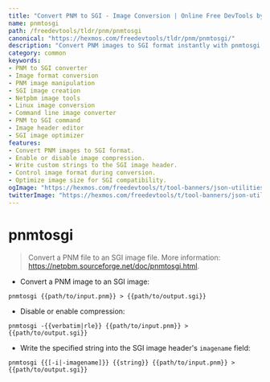 ```yaml
---
title: "Convert PNM to SGI - Image Conversion | Online Free DevTools by Hexmos"
name: pnmtosgi
path: /freedevtools/tldr/pnm/pnmtosgi
canonical: "https://hexmos.com/freedevtools/tldr/pnm/pnmtosgi/"
description: "Convert PNM images to SGI format instantly with pnmtosgi. Optimize images for SGI systems and manage image headers easily. Free online tool, no registration required."
category: common
keywords:
- PNM to SGI converter
- Image format conversion
- PNM image manipulation
- SGI image creation
- Netpbm image tools
- Linux image conversion
- Command line image converter
- PNM to SGI command
- Image header editor
- SGI image optimizer
features:
- Convert PNM images to SGI format.
- Enable or disable image compression.
- Write custom strings to the SGI image header.
- Control image format during conversion.
- Optimize image size for SGI compatibility.
ogImage: "https://hexmos.com/freedevtools/t/tool-banners/json-utilities-banner.png"
twitterImage: "https://hexmos.com/freedevtools/t/tool-banners/json-utilities-banner.png"
---
```


# pnmtosgi

> Convert a PNM file to an SGI image file.
> More information: <https://netpbm.sourceforge.net/doc/pnmtosgi.html>.

- Convert a PNM image to an SGI image:

`pnmtosgi {{path/to/input.pnm}} > {{path/to/output.sgi}}`

- Disable or enable compression:

`pnmtosgi -{{verbatim|rle}} {{path/to/input.pnm}} > {{path/to/output.sgi}}`

- Write the specified string into the SGI image header's `imagename` field:

`pnmtosgi {{[-i|-imagename]}} {{string}} {{path/to/input.pnm}} > {{path/to/output.sgi}}`
